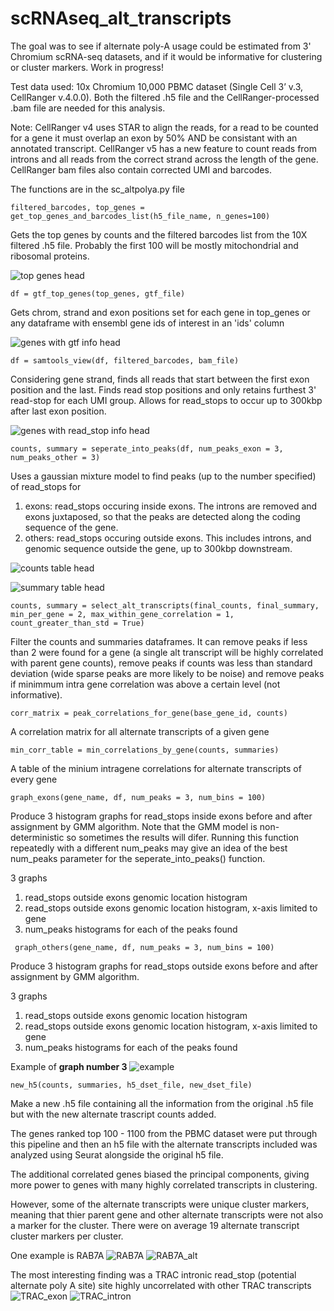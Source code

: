 # scRNAseq_alt_transcripts


The goal was to see if alternate poly-A usage could be estimated from 3' Chromium scRNA-seq datasets, and if it would be informative for clustering or cluster markers. Work in progress!

Test data used: 10x Chromium 10,000 PBMC dataset (Single Cell 3’ v.3, CellRanger v.4.0.0). Both the filtered .h5 file and the CellRanger-processed .bam file are needed for this analysis.

Note: CellRanger v4 uses STAR to align the reads, for a read to be counted for a gene it must overlap an exon by 50% AND be consistant with an annotated transcript. CellRanger v5 has a new feature to count reads from introns and all reads from the correct strand across the length of the gene. CellRanger bam files also contain corrected UMI and barcodes.

The functions are in the sc_altpolya.py file 

```{python}
filtered_barcodes, top_genes = get_top_genes_and_barcodes_list(h5_file_name, n_genes=100)
```
Gets the top genes by counts and the filtered barcodes list from the 10X filtered .h5 file. Probably the first 100 will be mostly mitochondrial and ribosomal proteins.

![top genes head](https://github.com/Beth526/scRNAseq_alt_transcripts/blob/main/images/top_gene_table.png)

```{python}
df = gtf_top_genes(top_genes, gtf_file)
```
Gets chrom, strand and exon positions set for each gene in top_genes or any dataframe with ensembl gene ids of interest in an 'ids' column

![genes with gtf info head](https://github.com/Beth526/scRNAseq_alt_transcripts/blob/main/images/gtf_table.png)

```{python}
df = samtools_view(df, filtered_barcodes, bam_file)
```
Considering gene strand, finds all reads that start between the first exon position and the last. Finds read stop positions and only retains furthest 3' read-stop for each UMI group. Allows for read_stops to occur up to 300kbp after last exon position.

![genes with read_stop info head](https://github.com/Beth526/scRNAseq_alt_transcripts/blob/main/images/samtools_table.png)

```{python}
counts, summary = seperate_into_peaks(df, num_peaks_exon = 3, num_peaks_other = 3)
```
Uses a gaussian mixture model to find peaks (up to the number specified) of read_stops for 
1) exons: read_stops occuring inside exons. The introns are removed and exons juxtaposed, so that the peaks are detected along the coding sequence of the gene.
2) others: read_stops occuring outside exons. This includes introns, and genomic sequence outside the gene, up to 300kbp downstream.

![counts table head](https://github.com/Beth526/scRNAseq_alt_transcripts/blob/main/images/counts_table.png)

![summary table head](https://github.com/Beth526/scRNAseq_alt_transcripts/blob/main/images/summary_table.png)

```{python}
counts, summary = select_alt_transcripts(final_counts, final_summary, min_per_gene = 2, max_within_gene_correlation = 1, count_greater_than_std = True)
```
Filter the counts and summaries dataframes. It can remove peaks if less than 2 were found for a gene (a single alt transcript will be highly correlated with parent gene counts), remove peaks if counts was less than standard deviation (wide sparse peaks are more likely to be noise) and remove peaks if minimmum intra gene correlation was above a certain level (not informative).

```{python}
corr_matrix = peak_correlations_for_gene(base_gene_id, counts)
```
A correlation matrix for all alternate transcripts of a given gene

```{python}
min_corr_table = min_correlations_by_gene(counts, summaries)
```
A table of the minium intragene correlations for alternate transcripts of every gene

```{python}
graph_exons(gene_name, df, num_peaks = 3, num_bins = 100)
```
Produce 3 histogram graphs for read_stops inside exons before and after assignment by GMM algorithm. Note that the GMM model is non-deterministic so sometimes the results will difer. Running this function repeatedly with a different num_peaks may give an idea of the best num_peaks parameter for the seperate_into_peaks() function.

3 graphs
1) read_stops outside exons genomic location histogram
2) read_stops outside exons genomic location histogram, x-axis limited to gene 
3) num_peaks histograms for each of the peaks found 


```{python}
 graph_others(gene_name, df, num_peaks = 3, num_bins = 100)
```
Produce 3 histogram graphs for read_stops outside exons before and after assignment by GMM algorithm. 

3 graphs
1) read_stops outside exons genomic location histogram
2) read_stops outside exons genomic location histogram, x-axis limited to gene 
3) num_peaks histograms for each of the peaks found 

Example of **graph number 3**
![example](https://github.com/Beth526/scRNAseq_alt_transcripts/blob/main/images/GNLY.jpg)

```{python}
new_h5(counts, summaries, h5_dset_file, new_dset_file)
```
Make a new .h5 file containing all the information from the original .h5 file but with the new alternate trascript counts added.


The genes ranked top 100 - 1100 from the PBMC dataset were put through this pipeline and then an h5 file with the alternate transcripts included was analyzed using Seurat alongside the original h5 file.

The additional correlated genes biased the principal components, giving more power to genes with many highly correlated transcripts in clustering. 

However, some of the alternate transcripts were unique cluster markers, meaning that thier parent gene and other alternate transcripts were not also a marker for the cluster. There were on average 19 alternate transcript cluster markers per cluster.

One example is RAB7A
![RAB7A](https://github.com/Beth526/scRNAseq_alt_transcripts/blob/main/images/RAB7A.jpg?raw=true)
![RAB7A_alt](https://github.com/Beth526/scRNAseq_alt_transcripts/blob/main/images/RAB7A_others_2.jpg)

The most interesting finding was a TRAC intronic read_stop (potential alternate poly A site) site highly uncorrelated with other TRAC transcripts
![TRAC_exon](https://github.com/Beth526/scRNAseq_alt_transcripts/blob/main/images/TRAC_exons.jpg)
![TRAC_intron](https://github.com/Beth526/scRNAseq_alt_transcripts/blob/main/images/TRAC_other.jpg)





